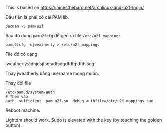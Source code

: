 This is based on https://jamesthebard.net/archlinux-and-u2f-login/

Đầu tiên là phải có cái PAM lib.

    pacman -S pam-u2f

Sau đó dùng `pamu2fcfg` để gen ra file `/etc/u2f_mappings`

```
pamu2fcfg -ujweatherly > /etc/u2f_mappings
```

File đó có dạng:

jweatherly:ádhjdsjfsd:adfsdgdfdfg:dfdssdgf

Thay jweatherly bằng username mong muốn.

Thay đổi file

```
/etc/pam.d/system-auth
# Thêm vào
auth  sufficient  pam_u2f.so  debug authfile=/etc/u2f_mappings cue

```

Reboot machine.

Lightdm should work. Sudo is elevated with the key (by touching the golden button).
